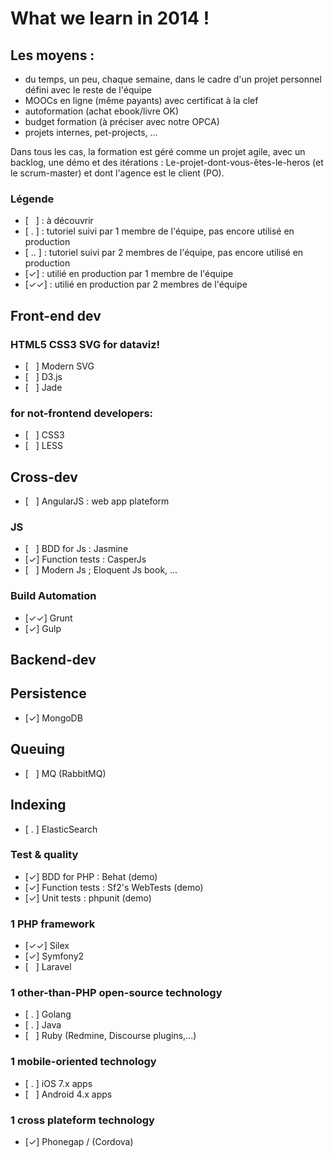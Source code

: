 # What we learn in 2014 !

## Les moyens :

- du temps, un peu, chaque semaine, dans le cadre d'un projet personnel défini avec le reste de l'équipe
- MOOCs en ligne (même payants) avec certificat à la clef
- autoformation (achat ebook/livre OK)
- budget formation (à préciser avec notre OPCA)
- projets internes, pet-projects, ...

Dans tous les cas, la formation est géré comme un projet agile, avec un backlog, une démo et des itérations : Le-projet-dont-vous-êtes-le-heros (et le scrum-master) et dont l'agence est le client (PO).


### Légende
- [&nbsp;&nbsp;&nbsp;] : à découvrir
- [&nbsp;.&nbsp;] : tutoriel suivi par 1 membre de l'équipe, pas encore utilisé en production
- [&nbsp;..&nbsp;] : tutoriel suivi par 2 membres de l'équipe, pas encore utilisé en production
- [✓] : utilié en production par 1 membre de l'équipe
- [✓✓] : utilié en production par 2 membres de l'équipe


## Front-end dev

### HTML5 CSS3 SVG for dataviz!

- [&nbsp;&nbsp;&nbsp;] Modern SVG
- [&nbsp;&nbsp;&nbsp;] D3.js
- [&nbsp;&nbsp;&nbsp;] Jade

### for not-frontend developers:

- [&nbsp;&nbsp;&nbsp;] CSS3
- [&nbsp;&nbsp;&nbsp;] LESS

## Cross-dev

- [&nbsp;&nbsp;&nbsp;] AngularJS : web app plateform

### JS

- [&nbsp;&nbsp;&nbsp;] BDD for Js : Jasmine
- [✓] Function tests : CasperJs
- [&nbsp;&nbsp;&nbsp;] Modern Js ; Eloquent Js book, ...

### Build Automation

- [✓✓] Grunt
- [✓] Gulp

## Backend-dev

## Persistence

- [✓] MongoDB

## Queuing

- [&nbsp;&nbsp;&nbsp;] MQ (RabbitMQ)

## Indexing

- [&nbsp;.&nbsp;] ElasticSearch

### Test & quality

- [✓] BDD for PHP : Behat (demo)
- [✓] Function tests : Sf2's WebTests (demo)
- [✓] Unit tests : phpunit (demo)


### 1 PHP framework

- [✓✓] Silex
- [✓] Symfony2
- [&nbsp;&nbsp;&nbsp;] Laravel

### 1 other-than-PHP open-source technology

- [&nbsp;.&nbsp;] Golang
- [&nbsp;.&nbsp;] Java
- [&nbsp;&nbsp;&nbsp;] Ruby (Redmine, Discourse plugins,...)

### 1 mobile-oriented technology

- [&nbsp;.&nbsp;] iOS 7.x apps
- [&nbsp;&nbsp;&nbsp;] Android 4.x apps

### 1 cross plateform technology

- [✓]  Phonegap / (Cordova)
